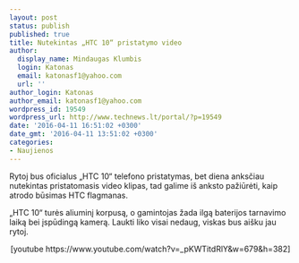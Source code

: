 ```yaml
---
layout: post
status: publish
published: true
title: Nutekintas „HTC 10“ pristatymo video
author:
  display_name: Mindaugas Klumbis
  login: Katonas
  email: katonasf1@yahoo.com
  url: ''
author_login: Katonas
author_email: katonasf1@yahoo.com
wordpress_id: 19549
wordpress_url: http://www.technews.lt/portal/?p=19549
date: '2016-04-11 16:51:02 +0300'
date_gmt: '2016-04-11 13:51:02 +0300'
categories:
- Naujienos
---
```

<p>Rytoj bus oficialus „HTC 10“ telefono pristatymas, bet diena anksčiau nutekintas pristatomasis video klipas, tad galime iš anksto pažiūrėti, kaip atrodo būsimas HTC flagmanas.</p>
<p>„HTC 10“ turės aliuminį korpusą, o gamintojas žada ilgą baterijos tarnavimo laiką bei įspūdingą kamerą. Laukti liko visai nedaug, viskas bus aišku jau rytoj.</p>
<p style="text-align: center;">[youtube https://www.youtube.com/watch?v=_pKWTitdRlY&amp;w=679&amp;h=382]</p>
